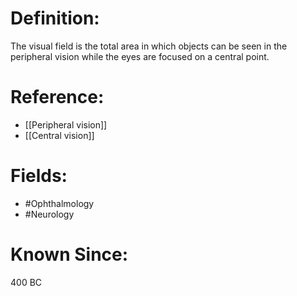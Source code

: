 

# Definition:
The visual field is the total area in which objects can be seen in the peripheral vision while the eyes are focused on a central point.

# Reference:
- [[Peripheral vision]]
- [[Central vision]]

# Fields: 
- #Ophthalmology
- #Neurology

# Known Since:
400 BC

